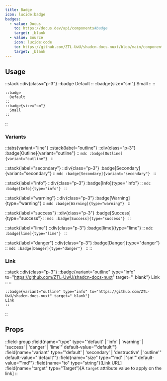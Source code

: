 ```yaml
---
title: Badge
icon: lucide:badge
badges:
  - value: Docus
    to: https://docus.dev/api/components#badge
    target: _blank
  - value: Source
    icon: lucide:code
    to: https://github.com/ZTL-UwU/shadcn-docs-nuxt/blob/main/components/content/Badge.vue
    target: _blank
---
```


## Usage

::stack
  ::div{class="p-3"}
  ::badge
    Default
  ::
  ::badge{size="sm"}
    Small
  ::
  ::
  ```mdc
  ::badge
    Default
  ::
  ::badge{size="sm"}
    Small
  ::
  ```
::

### Variants

::tabs{variant="line"}
  ::stack{label="outline"}
    ::div{class="p-3"}
    :badge[Outline]{variant="outline"}
    ::
    ```mdc
    :badge[Outline]{variant="outline"}
    ```
  ::

  ::stack{label="secondary"}
    ::div{class="p-3"}
    :badge[Secondary]{variant="secondary"}
    ::
    ```mdc
    :badge[Secondary]{variant="secondary"}
    ```
  ::

  ::stack{label="info"}
    ::div{class="p-3"}
    :badge[Info]{type="info"}
    ::
    ```mdc
    :badge[Info]{type="info"}
    ```
  ::

  ::stack{label="warning"}
    ::div{class="p-3"}
    :badge[Warning]{type="warning"}
    ::
    ```mdc
    :badge[Warning]{type="warning"}
    ```
  ::

  ::stack{label="success"}
    ::div{class="p-3"}
    :badge[Success]{type="success"}
    ::
    ```mdc
    :badge[Success]{type="success"}
    ```
  ::

  ::stack{label="lime"}
    ::div{class="p-3"}
    :badge[lime]{type="lime"}
    ::
    ```mdc
    :badge[lime]{type="lime"}
    ```
  ::

  ::stack{label="danger"}
    ::div{class="p-3"}
    :badge[Danger]{type="danger"}
    ::
    ```mdc
    :badge[Danger]{type="danger"}
    ```
  ::
::

### Link

::stack
  ::div{class="p-3"}
  ::badge{variant="outline" type="info" to="https://github.com/ZTL-UwU/shadcn-docs-nuxt" target="_blank"}
  Link
  ::
  ::
  ```mdc
  ::badge{variant="outline" type="info" to="https://github.com/ZTL-UwU/shadcn-docs-nuxt" target="_blank"}
  Link
  ::
  ```
::

## Props

::field-group
  :field{name="type" type="'default' | 'info' | 'warning' | 'success' | 'danger' | 'lime'" default-value="'default'"}
  :field{name="variant" type="'default' | 'secondary' | 'destructive' | 'outline'" default-value="'default'"}
  :field{name="size" type="'md' | 'sm'" default-value="'md'"}
  :field{name="to" type="string"}[Link URL]
  :field{name="target" type="Target"}[A `target` attribute value to apply on the link]
::

